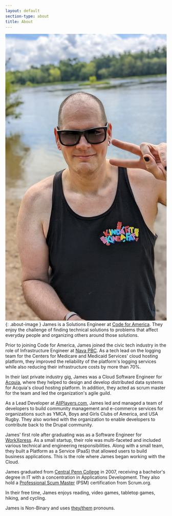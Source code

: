 ```yaml
---
layout: default
section-type: about
title: About
---
```

![James][me]{: .about-image }
James is a Solutions Engineer at [Code for America][cfa]. They enjoy the
challenge of finding technical solutions to problems that affect everyday people
and organizing others around those solutions.

Prior to joining Code for America, James joined the civic tech industry in the
role of Infrastructure Engineer at [Nava PBC][nava]. As a tech lead on the 
logging team for the Centers for Medicare and Medicaid Services' cloud hosting
platform, they improved the reliability of the platform's logging services while 
also reducing their infrastructure costs by more than 70%.

In their last private industry gig, James was a Cloud Software Engineer for
[Acquia][acquia], where they helped to design and develop distributed data
systems for Acquia's cloud hosting platform. In addition, they acted as scrum
master for the team and led the organization's agile guild.

As a Lead Developer at [AllPlayers.com][allplayers], James led and managed a
team of developers to build community management and e-commerce services for
organizations such as YMCA, Boys and Girls Clubs of America, and USA Rugby. They
also worked with the organization to enable developers to contribute back to the
Drupal community.

James' first role after graduating was as a Software Engineer for
[WorkXpress][workxpress]. As a small startup, their role was multi-faceted and
included various technical and engineering responsibilities. Along with a small
team, they built a Platform as a Service (PaaS) that allowed users to build
business applications. This is the role where James began working with the
Cloud.

James graduated from [Central Penn College][centralpenn] in 2007, receiving a
bachelor's degree in IT with a concentration in Applications Development. They
also hold a [Professional Scum Master][psm] (PSM) certification from Scrum.org.

In their free time, James enjoys reading, video games, tabletop games, hiking,
and cycling.

James is Non-Binary and uses [they/them][pronouns] pronouns.

[me]: /assets/img/me-about.jpg
[cfa]: https://codeforamerica.org/
[nava]: https://www.navapbc.com/
[acquia]: https://www.acquia.com/
[allplayers]: https://www.rankone.com/content/
[workxpress]: https://www.citizendeveloper.com/platform/
[centralpenn]: https://www.centralpenn.edu/
[psm]: https://www.credly.com/badges/da0147a5-1886-40c1-b59a-42daed83daed/public_url
[pronouns]: https://www.mypronouns.org/they-them
